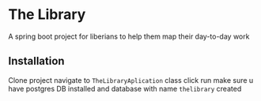 # The Library
A spring boot project for liberians to help them map their day-to-day work 
## Installation 
Clone project navigate to ```TheLibraryAplication``` class click run make sure u have postgres DB installed and database with name ```thelibrary``` created 
